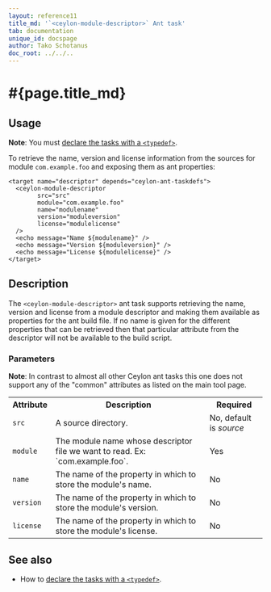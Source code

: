 ```yaml
---
layout: reference11
title_md: '`<ceylon-module-descriptor>` Ant task'
tab: documentation
unique_id: docspage
author: Tako Schotanus
doc_root: ../../..
---
```


# #{page.title_md}

## Usage 

**Note**: You must [declare the tasks with a `<typedef>`](../ant).

To retrieve the name, version and license information from the sources
for module `com.example.foo` and exposing them as ant properties:

<!-- lang: xml -->
    <target name="descriptor" depends="ceylon-ant-taskdefs">
      <ceylon-module-descriptor
            src="src"
            module="com.example.foo"
            name="modulename"
            version="moduleversion"
            license="modulelicense"
      />
      <echo message="Name ${modulename}" />
      <echo message="Version ${moduleversion}" />
      <echo message="License ${modulelicense}" />
    </target>

## Description

The `<ceylon-module-descriptor>` ant task supports retrieving
the name, version and license from a module descriptor and making
them available as properties for the ant build file. If no name
is given for the different properties that can be retrieved then
that particular attribute from the descriptor will not be available
to the build script.

### Parameters

**Note**: In contrast to almost all other Ceylon ant tasks this one
does not support any of the "common" attributes as listed on the main
tool page.

<table class="ant-parameters">
<tbody>
<tr>
<th>Attribute</th>
<th>Description</th>
<th>Required</th>
</tr>

<tr>
<td><code>src</code></td>
<td>A source directory.</td>
<td>No, default is <i>source</i></td>
</tr>

<tr>
<td id="param-module"><code>module</code></td>
<td>The module name whose descriptor file we want to read. Ex: `com.example.foo`.</td>
<td>Yes</td>
</tr>

<tr>
<td><code>name</code></td>
<td>The name of the property in which to store the module's name.</td>
<td>No</td>
</tr>

<tr>
<td><code>version</code></td>
<td>The name of the property in which to store the module's version.</td>
<td>No</td>
</tr>

<tr>
<td><code>license</code></td>
<td>The name of the property in which to store the module's license.</td>
<td>No</td>
</tr>

</tbody>
</table>

## See also

* How to [declare the tasks with a `<typedef>`](../ant).

